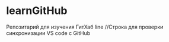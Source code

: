 # learnGitHub
Репозитарий для изучения ГитХаб
line
//Строка для проверки синхронизации VS code с GitHub